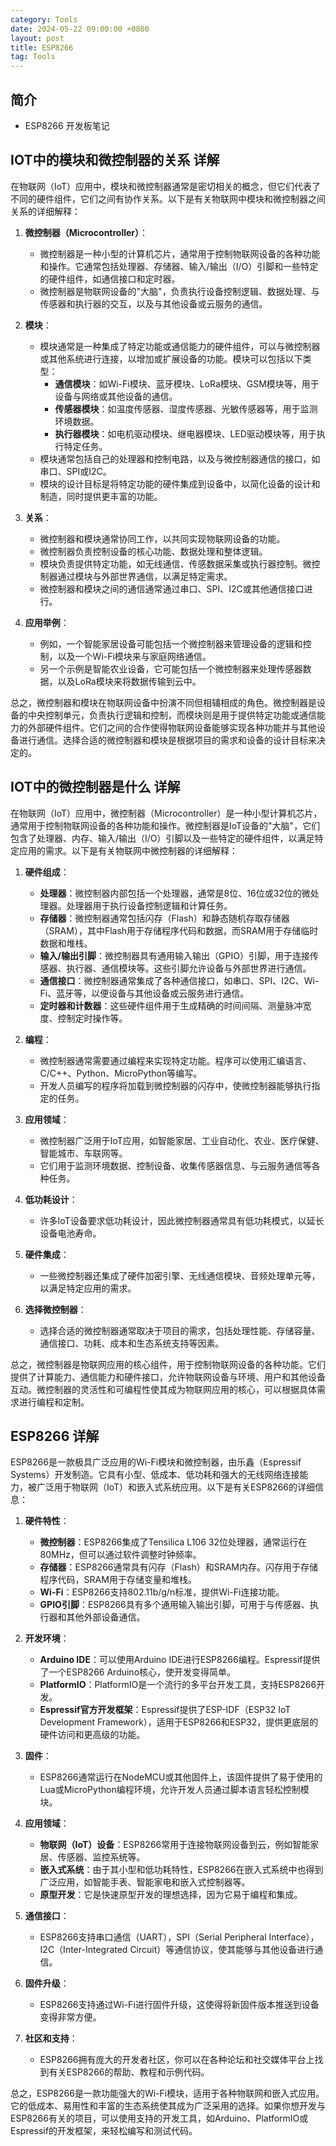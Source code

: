 ```yaml
---
category: Tools
date: 2024-05-22 09:00:00 +0800
layout: post
title: ESP8266
tag: Tools
---
```

## 简介

+ ESP8266 开发板笔记

## IOT中的模块和微控制器的关系 详解

在物联网（IoT）应用中，模块和微控制器通常是密切相关的概念，但它们代表了不同的硬件组件，它们之间有协作关系。以下是有关物联网中模块和微控制器之间关系的详细解释：

1. **微控制器（Microcontroller）**：
   - 微控制器是一种小型的计算机芯片，通常用于控制物联网设备的各种功能和操作。它通常包括处理器、存储器、输入/输出（I/O）引脚和一些特定的硬件组件，如通信接口和定时器。
   - 微控制器是物联网设备的"大脑"，负责执行设备控制逻辑、数据处理、与传感器和执行器的交互，以及与其他设备或云服务的通信。

2. **模块**：
   - 模块通常是一种集成了特定功能或通信能力的硬件组件，可以与微控制器或其他系统进行连接，以增加或扩展设备的功能。模块可以包括以下类型：
     - **通信模块**：如Wi-Fi模块、蓝牙模块、LoRa模块、GSM模块等，用于设备与网络或其他设备的通信。
     - **传感器模块**：如温度传感器、湿度传感器、光敏传感器等，用于监测环境数据。
     - **执行器模块**：如电机驱动模块、继电器模块、LED驱动模块等，用于执行特定任务。
   - 模块通常包括自己的处理器和控制电路，以及与微控制器通信的接口，如串口、SPI或I2C。
   - 模块的设计目标是将特定功能的硬件集成到设备中，以简化设备的设计和制造，同时提供更丰富的功能。

3. **关系**：
   - 微控制器和模块通常协同工作，以共同实现物联网设备的功能。
   - 微控制器负责控制设备的核心功能、数据处理和整体逻辑。
   - 模块负责提供特定功能，如无线通信、传感数据采集或执行器控制。微控制器通过模块与外部世界通信，以满足特定需求。
   - 微控制器和模块之间的通信通常通过串口、SPI、I2C或其他通信接口进行。

4. **应用举例**：
   - 例如，一个智能家居设备可能包括一个微控制器来管理设备的逻辑和控制，以及一个Wi-Fi模块来与家庭网络通信。
   - 另一个示例是智能农业设备，它可能包括一个微控制器来处理传感器数据，以及LoRa模块来将数据传输到云中。

总之，微控制器和模块在物联网设备中扮演不同但相辅相成的角色。微控制器是设备的中央控制单元，负责执行逻辑和控制，而模块则是用于提供特定功能或通信能力的外部硬件组件。它们之间的合作使得物联网设备能够实现各种功能并与其他设备进行通信。选择合适的微控制器和模块是根据项目的需求和设备的设计目标来决定的。

## IOT中的微控制器是什么 详解

在物联网（IoT）应用中，微控制器（Microcontroller）是一种小型计算机芯片，通常用于控制物联网设备的各种功能和操作。微控制器是IoT设备的"大脑"，它们包含了处理器、内存、输入/输出（I/O）引脚以及一些特定的硬件组件，以满足特定应用的需求。以下是有关物联网中微控制器的详细解释：

1. **硬件组成**：
   - **处理器**：微控制器内部包括一个处理器，通常是8位、16位或32位的微处理器。处理器用于执行设备控制逻辑和计算任务。
   - **存储器**：微控制器通常包括闪存（Flash）和静态随机存取存储器（SRAM），其中Flash用于存储程序代码和数据，而SRAM用于存储临时数据和堆栈。
   - **输入/输出引脚**：微控制器具有通用输入输出（GPIO）引脚，用于连接传感器、执行器、通信模块等。这些引脚允许设备与外部世界进行通信。
   - **通信接口**：微控制器通常集成了各种通信接口，如串口、SPI、I2C、Wi-Fi、蓝牙等，以便设备与其他设备或云服务进行通信。
   - **定时器和计数器**：这些硬件组件用于生成精确的时间间隔、测量脉冲宽度、控制定时操作等。

2. **编程**：
   - 微控制器通常需要通过编程来实现特定功能。程序可以使用汇编语言、C/C++、Python、MicroPython等编写。
   - 开发人员编写的程序将加载到微控制器的闪存中，使微控制器能够执行指定的任务。

3. **应用领域**：
   - 微控制器广泛用于IoT应用，如智能家居、工业自动化、农业、医疗保健、智能城市、车联网等。
   - 它们用于监测环境数据、控制设备、收集传感器信息、与云服务通信等各种任务。

4. **低功耗设计**：
   - 许多IoT设备要求低功耗设计，因此微控制器通常具有低功耗模式，以延长设备电池寿命。

5. **硬件集成**：
   - 一些微控制器还集成了硬件加密引擎、无线通信模块、音频处理单元等，以满足特定应用的需求。

6. **选择微控制器**：
   - 选择合适的微控制器通常取决于项目的需求，包括处理性能、存储容量、通信接口、功耗、成本和生态系统支持等因素。

总之，微控制器是物联网应用的核心组件，用于控制物联网设备的各种功能。它们提供了计算能力、通信能力和硬件接口，允许物联网设备与环境、用户和其他设备互动。微控制器的灵活性和可编程性使其成为物联网应用的核心，可以根据具体需求进行编程和定制。

## ESP8266 详解

ESP8266是一款极具广泛应用的Wi-Fi模块和微控制器，由乐鑫（Espressif Systems）开发制造。它具有小型、低成本、低功耗和强大的无线网络连接能力，被广泛用于物联网（IoT）和嵌入式系统应用。以下是有关ESP8266的详细信息：

1. **硬件特性**：
   - **微控制器**：ESP8266集成了Tensilica L106 32位处理器，通常运行在80MHz，但可以通过软件调整时钟频率。
   - **存储器**：ESP8266通常具有闪存（Flash）和SRAM内存。闪存用于存储程序代码，SRAM用于存储变量和堆栈。
   - **Wi-Fi**：ESP8266支持802.11b/g/n标准，提供Wi-Fi连接功能。
   - **GPIO引脚**：ESP8266具有多个通用输入输出引脚，可用于与传感器、执行器和其他外部设备通信。

2. **开发环境**：
   - **Arduino IDE**：可以使用Arduino IDE进行ESP8266编程。Espressif提供了一个ESP8266 Arduino核心，使开发变得简单。
   - **PlatformIO**：PlatformIO是一个流行的多平台开发工具，支持ESP8266开发。
   - **Espressif官方开发框架**：Espressif提供了ESP-IDF（ESP32 IoT Development Framework），适用于ESP8266和ESP32，提供更底层的硬件访问和更高级的功能。

3. **固件**：
   - ESP8266通常运行在NodeMCU或其他固件上，该固件提供了易于使用的Lua或MicroPython编程环境，允许开发人员通过脚本语言轻松控制模块。

4. **应用领域**：
   - **物联网（IoT）设备**：ESP8266常用于连接物联网设备到云，例如智能家居、传感器、监控系统等。
   - **嵌入式系统**：由于其小型和低功耗特性，ESP8266在嵌入式系统中也得到广泛应用，如智能手表、智能家电和嵌入式控制器等。
   - **原型开发**：它是快速原型开发的理想选择，因为它易于编程和集成。

5. **通信接口**：
   - ESP8266支持串口通信（UART），SPI（Serial Peripheral Interface），I2C（Inter-Integrated Circuit）等通信协议，使其能够与其他设备进行通信。

6. **固件升级**：
   - ESP8266支持通过Wi-Fi进行固件升级，这使得将新固件版本推送到设备变得非常方便。

7. **社区和支持**：
   - ESP8266拥有庞大的开发者社区，你可以在各种论坛和社交媒体平台上找到有关ESP8266的帮助、教程和示例代码。

总之，ESP8266是一款功能强大的Wi-Fi模块，适用于各种物联网和嵌入式应用。它的低成本、易用性和丰富的生态系统使其成为广泛采用的选择。如果你想开发与ESP8266有关的项目，可以使用支持的开发工具，如Arduino、PlatformIO或Espressif的开发框架，来轻松编写和测试代码。